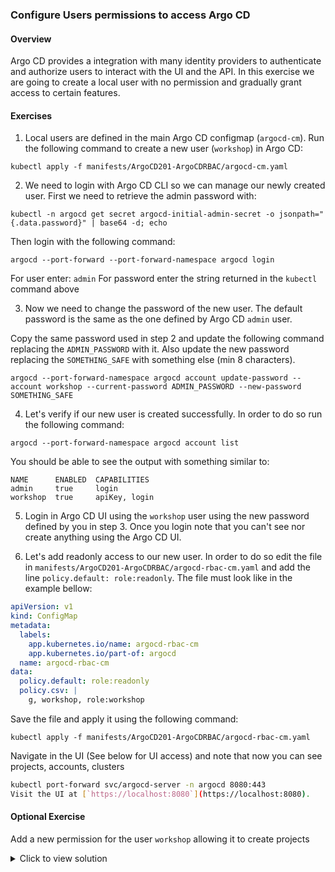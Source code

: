 ### Configure Users permissions to access Argo CD

#### Overview

Argo CD provides a integration with many identity providers to authenticate and authorize users to interact with the UI and the API. In this exercise we are going to create a local user with no permission and gradually grant access to certain features.

#### Exercises

1. Local users are defined in the main Argo CD configmap (`argocd-cm`). Run the following command to create a new user (`workshop`) in Argo CD:

```
kubectl apply -f manifests/ArgoCD201-ArgoCDRBAC/argocd-cm.yaml
```

2. We need to login with Argo CD CLI so we can manage our newly created user. First we need to retrieve the admin password with:

```
kubectl -n argocd get secret argocd-initial-admin-secret -o jsonpath="{.data.password}" | base64 -d; echo
```
Then login with the following command:

```
argocd --port-forward --port-forward-namespace argocd login
```
For user enter: `admin`
For password enter the string returned in the `kubectl` command above

3. Now we need to change the password of the new user. The default password is the same as the one defined by Argo CD `admin` user.

Copy the same password used in step 2 and update the following command replacing the `ADMIN_PASSWORD` with it. Also update the new password replacing the `SOMETHING_SAFE` with something else (min 8 characters).

```
argocd --port-forward-namespace argocd account update-password --account workshop --current-password ADMIN_PASSWORD --new-password SOMETHING_SAFE
```

4. Let's verify if our new user is created successfully. In order to do so run the following command:
```
argocd --port-forward-namespace argocd account list
```

You should be able to see the output with something similar to:
```
NAME      ENABLED  CAPABILITIES
admin     true     login
workshop  true     apiKey, login
```

5. Login in Argo CD UI using the `workshop` user using the new password defined by you in step 3. Once you login note that you can't see nor create anything using the Argo CD UI.

6. Let's add readonly access to our new user. In order to do so edit the file in `manifests/ArgoCD201-ArgoCDRBAC/argocd-rbac-cm.yaml` and add the line `policy.default: role:readonly`. The file must look like in the example bellow:

```yaml
apiVersion: v1
kind: ConfigMap
metadata:
  labels:
    app.kubernetes.io/name: argocd-rbac-cm
    app.kubernetes.io/part-of: argocd
  name: argocd-rbac-cm
data:
  policy.default: role:readonly
  policy.csv: |
    g, workshop, role:workshop
```

Save the file and apply it using the following command:

```
kubectl apply -f manifests/ArgoCD201-ArgoCDRBAC/argocd-rbac-cm.yaml
```

Navigate in the UI (See below for UI access) and note that now you can see projects, accounts, clusters

```sh
kubectl port-forward svc/argocd-server -n argocd 8080:443
Visit the UI at [`https://localhost:8080`](https://localhost:8080).
```
#### Optional Exercise

Add a new permission for the user `workshop` allowing it to create projects

<details>
<summary>Click to view solution</summary>
<ol>
<li>Login with argocd CLI using the new `workshop` user with the following command:

```
argocd --port-forward --port-forward-namespace argocd login
```
</li>
<li>Try to create a project with the current permissions associated with the `workshop` user with:

```
argocd --port-forward-namespace argocd proj create testproject
```
The following error message should be returned from the command above:
```
FATA[0000] rpc error: code = PermissionDenied desc = permission denied: projects, create, testproject, sub: workshop
```
</li>
<li>Edit the file in `manifests/ArgoCD201-ArgoCDRBAC/argocd-rbac-cm.yaml` and add the line `p, role:workshop, projects, *, *, allow` below the `policy.csv` string. The file must look like in the example bellow:

```yaml
apiVersion: v1
kind: ConfigMap
metadata:
  labels:
    app.kubernetes.io/name: argocd-rbac-cm
    app.kubernetes.io/part-of: argocd
  name: argocd-rbac-cm
data:
  policy.default: role:readonly
  policy.csv: |
    p, role:workshop, projects, *, *, allow
    g, workshop, role:workshop
```
</li>
<li>Save the file and apply it using the following command:

```
kubectl apply -f manifests/ArgoCD201-ArgoCDRBAC/argocd-rbac-cm.yaml
```
</li>
<li>Try to create an Argo CD project running the same command from step 2. No error should be returned this time.
<li>Navigate in Argo CD UI and see the newly created project listing under "Settings > Projects".</li>
</ol>
</details>

